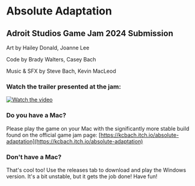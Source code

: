 # Absolute Adaptation
## Adroit Studios Game Jam 2024 Submission
Art by Hailey Donald, Joanne Lee

Code by Brady Walters, Casey Bach

Music & SFX by Steve Bach, Kevin MacLeod

### Watch the trailer presented at the jam:
[![Watch the video](https://img.youtube.com/vi/DnCwPGtOcS8/maxresdefault.jpg)](https://www.youtube.com/watch?v=DnCwPGtOcS8)

### Do you have a Mac?
Please play the game on your Mac with the significantly more stable build found on the official game jam page: [https://kcbach.itch.io/absolute-adaptation](https://kcbach.itch.io/absolute-adaptation)

### Don't have a Mac?
That's cool too! Use the releases tab to download and play the Windows version. It's a bit unstable, but it gets the job done! Have fun!
